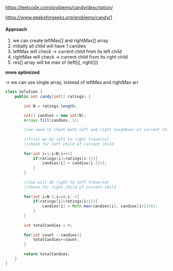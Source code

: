 https://leetcode.com/problems/candy/description/

https://www.geeksforgeeks.org/problems/candy/1


#### Approach

1. we can create leftMax[] and rightMax[] array
2. initially all child will have 1 candies
3. leftMax will check -> current child from its left child
4. rightMax will check -> current child from its right child
5. res[] array will be max of (left[i], right[i])

**more optimized**

&rarr; we can use single array, instead of leftMax and rightMax arr



```java
class Solution {
    public int candy(int[] ratings) {
        
        int N = ratings.length;

        int[] candies = new int[N];
        Arrays.fill(candies, 1);
             
        //we need to check both left and right neighbour of current child
        
        //first we do left to right traversal
        //check for left child of current child
        
        for(int i=1;i<N;i++){
            if(ratings[i]>ratings[i-1]){
                candies[i] = candies[i-1]+1;
            }
        }
        
        //now will do right to left traversal
        //check for right child of current child
        
        for(int i=N-2;i>=0;i--){
            if(ratings[i]>ratings[i+1]){
                candies[i] = Math.max(candies[i], candies[i+1]+1);
            }
        }
        
        int totalCandies = 0;
        
        for(int count : candies){
            totalCandies+=count;
        }
        
        return totalCandies;
    }
}
```
